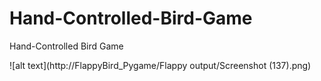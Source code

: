 # Hand-Controlled-Bird-Game
Hand-Controlled Bird Game

![alt text](http://FlappyBird_Pygame/Flappy output/Screenshot (137).png)
